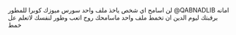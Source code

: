 لن اسامح اي شخص ياخذ ملف واحد سورس ميوزك كوبرا للمطور @QABNADLIB
امانه برقبتك ليوم الدين ان تخمط ملف واحد ماسامحك روح اتعب وطور لنفسك لاتعلم عل خمط